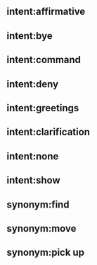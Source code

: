 ## intent:affirmative

## intent:bye

## intent:command

## intent:deny

## intent:greetings

## intent:clarification

## intent:none

## intent:show

## synonym:find


## synonym:move


## synonym:pick up
